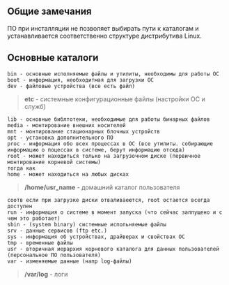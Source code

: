 
## Общие замечания
ПО при инсталляции не позволяет выбирать пути к каталогам и устанавливается соответственно структуре дистрибутива Linux.

## Основные каталоги
```
bin - основные исполняемые файлы и утилиты, необходимы для работы ОС
boot - информация, необходитмая для загрузки ОС
dev - файловые устройства (все есть файл)
```
> **etc** - системные конфигурационные файлы (настройки ОС и служб)
```
lib - основные библтотеки, необходимые для работы бинарных файлов
media - монтирование внешних носителей
mnt - монтирование стационарных блочных устройств
opt - установка дополнительного ПО
proc - информация обо всех процессах в ОС (все утилиты. собирающие информацию о поцессах в системе, берут информацию отсюда)
root - может находиться только на загрузочном диске (первичное монтирование корневой системы)
тогда как
home - может находиться на любых дисках
```
> **/home/usr_name** - домашний каталог пользователя
```
соотв если при загрузке диски отваливаеются, root остается всегда доступен
run - информация о системе в момент запуска (что сейчас заппущено и с чем это работает)
sbin - (system binary) системные испольняемые файлы
srv - данные сервисов (ftp etc.)
sys - информация об устройствах, драйверах и свойствах ОС
tmp - временные файлы
usr - вторичная иерархия корневого каталога для данных пользователей (персональное ПО пользователя)
var - изменяемые данные (напр log-файлы)
```
> **/var/log** - логи
